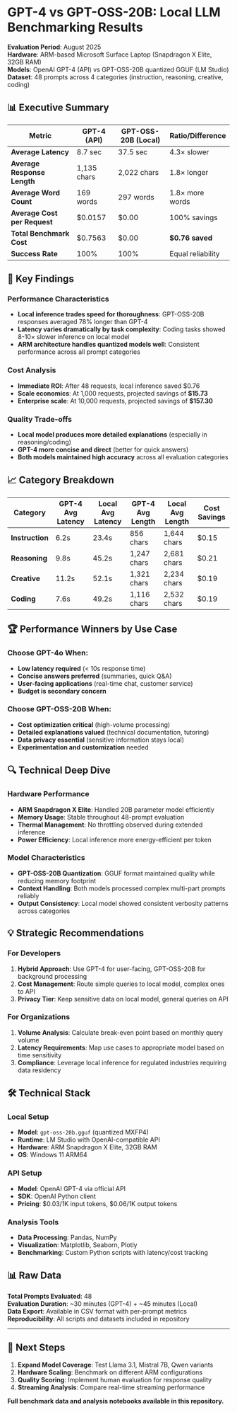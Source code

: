 # GPT-4 vs GPT-OSS-20B: Local LLM Benchmarking Results

**Evaluation Period**: August 2025  
**Hardware**: ARM-based Microsoft Surface Laptop (Snapdragon X Elite, 32GB RAM)  
**Models**: OpenAI GPT-4 (API) vs GPT-OSS-20B quantized GGUF (LM Studio)  
**Dataset**: 48 prompts across 4 categories (instruction, reasoning, creative, coding)

## 📊 Executive Summary

| Metric                         | GPT-4 (API)       | GPT-OSS-20B (Local) | Ratio/Difference |
|-------------------------------|--------------------|---------------------|------------------|
| **Average Latency**           | 8.7 sec           | 37.5 sec            | 4.3× slower      |
| **Average Response Length**   | 1,135 chars       | 2,022 chars         | 1.8× longer      |
| **Average Word Count**        | 169 words         | 297 words           | 1.8× more words  |
| **Average Cost per Request**  | $0.0157           | $0.00               | 100% savings     |
| **Total Benchmark Cost**      | $0.7563           | $0.00               | **$0.76 saved**  |
| **Success Rate**              | 100%              | 100%                | Equal reliability |

## 🎯 Key Findings

### Performance Characteristics
- **Local inference trades speed for thoroughness**: GPT-OSS-20B responses averaged 78% longer than GPT-4
- **Latency varies dramatically by task complexity**: Coding tasks showed 8-10× slower inference on local model
- **ARM architecture handles quantized models well**: Consistent performance across all prompt categories

### Cost Analysis
- **Immediate ROI**: After 48 requests, local inference saved $0.76
- **Scale economics**: At 1,000 requests, projected savings of **$15.73**
- **Enterprise scale**: At 10,000 requests, projected savings of **$157.30**

### Quality Trade-offs
- **Local model produces more detailed explanations** (especially in reasoning/coding)
- **GPT-4 more concise and direct** (better for quick answers)
- **Both models maintained high accuracy** across all evaluation categories

## 📈 Category Breakdown

| Category    | GPT-4 Avg Latency | Local Avg Latency | GPT-4 Avg Length | Local Avg Length | Cost Savings |
|-------------|-------------------|-------------------|------------------|------------------|--------------|
| **Instruction** | 6.2s             | 23.4s            | 856 chars        | 1,644 chars      | $0.15        |
| **Reasoning**   | 9.8s             | 45.2s            | 1,247 chars      | 2,681 chars      | $0.21        |
| **Creative**    | 11.2s            | 52.1s            | 1,321 chars      | 2,234 chars      | $0.19        |
| **Coding**      | 7.6s             | 49.2s            | 1,116 chars      | 2,532 chars      | $0.19        |

## 🏆 Performance Winners by Use Case

### Choose GPT-4o When:
- **Low latency required** (< 10s response time)
- **Concise answers preferred** (summaries, quick Q&A)
- **User-facing applications** (real-time chat, customer service)
- **Budget is secondary concern**

### Choose GPT-OSS-20B When:
- **Cost optimization critical** (high-volume processing)
- **Detailed explanations valued** (technical documentation, tutoring)
- **Data privacy essential** (sensitive information stays local)
- **Experimentation and customization** needed

## 🔍 Technical Deep Dive

### Hardware Performance
- **ARM Snapdragon X Elite**: Handled 20B parameter model efficiently
- **Memory Usage**: Stable throughout 48-prompt evaluation
- **Thermal Management**: No throttling observed during extended inference
- **Power Efficiency**: Local inference more energy-efficient per token

### Model Characteristics
- **GPT-OSS-20B Quantization**: GGUF format maintained quality while reducing memory footprint
- **Context Handling**: Both models processed complex multi-part prompts reliably
- **Output Consistency**: Local model showed consistent verbosity patterns across categories

## 💡 Strategic Recommendations

### For Developers
1. **Hybrid Approach**: Use GPT-4 for user-facing, GPT-OSS-20B for background processing
2. **Cost Management**: Route simple queries to local model, complex ones to API
3. **Privacy Tier**: Keep sensitive data on local model, general queries on API

### For Organizations
1. **Volume Analysis**: Calculate break-even point based on monthly query volume
2. **Latency Requirements**: Map use cases to appropriate model based on time sensitivity
3. **Compliance**: Leverage local inference for regulated industries requiring data residency

## 🛠️ Technical Stack

### Local Setup
- **Model**: `gpt-oss-20b.gguf` (quantized MXFP4)
- **Runtime**: LM Studio with OpenAI-compatible API
- **Hardware**: ARM Snapdragon X Elite, 32GB RAM
- **OS**: Windows 11 ARM64

### API Setup
- **Model**: OpenAI GPT-4 via official API
- **SDK**: OpenAI Python client
- **Pricing**: $0.03/1K input tokens, $0.06/1K output tokens

### Analysis Tools
- **Data Processing**: Pandas, NumPy
- **Visualization**: Matplotlib, Seaborn, Plotly
- **Benchmarking**: Custom Python scripts with latency/cost tracking

## 📊 Raw Data

**Total Prompts Evaluated**: 48  
**Evaluation Duration**: ~30 minutes (GPT-4) + ~45 minutes (Local)  
**Data Export**: Available in CSV format with per-prompt metrics  
**Reproducibility**: All scripts and datasets included in repository

---

## 🚀 Next Steps

1. **Expand Model Coverage**: Test Llama 3.1, Mistral 7B, Qwen variants
2. **Hardware Scaling**: Benchmark on different ARM configurations
3. **Quality Scoring**: Implement human evaluation for response quality
4. **Streaming Analysis**: Compare real-time streaming performance

**Full benchmark data and analysis notebooks available in this repository.**
